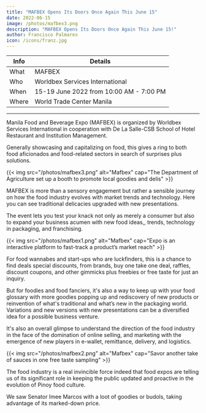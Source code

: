 ```yaml
---
title: "MAFBEX Opens Its Doors Once Again This June 15"
date: 2022-06-15
image: /photos/mafbex3.png
description: "MAFBEX Opens Its Doors Once Again This June 15!"
author: Francisco Palmares
icon: /icons/franz.jpg
---
```



<!-- Wednesday, June 15, 2022 -->

Info | Details 
--- | ---
What | MAFBEX
Who | Worldbex Services International
When | 15-19 June 2022 from 10:00 AM - 7:00 PM
Where | World Trade Center Manila


 <!-- , and for the benefit of ABS-CBN Lingkod Kapamilya Foundation. -->

<!-- This June 15, the country’s premier food and beverages expo goes back on-ground once again at World Trade Center Manila. MAFBEX brings everyone to a new world of good taste as the return was welcomed by various speakers and guests of honor at the opening ceremony.

The opening ceremony was held at the World Trade Center, and started with a doxology and after that, an entertaining dance and song performance. 

Along with that, WSI’s founding chairman, Joseph Ang, also gave his thanks for the continuous support for MAFBEX. Mayor Imelda Calixto-Rubiano represented by Chief Peter Eric D. Pardo, the chief of staff of the Mayor of Pasay, also talked about the importance of local tourism and revitalizing the economy from the pandemic. Mr. Woodrow C. Maquiling, the undersecretary of the Department of Tourism, also welcomed the return of MAFBEX on-ground. 

Lastly, Senator Imee Marcos also discussed the importance of the logistics of food and the role of agriculture in the food industry during her speech. Sen. Imee Marcos, Chief Peter Eric D. Pardo, Mr. Woodrow C. Maquiling, along with Joseph L. Ang, Levi Ang, Jill Aithnie Ang, and Rene Ramos initiates the ribbon cutting ceremony to celebrate the opening of MAFBEX.

Important figures in the food and beverages industry such as the Department of Agriculture's Undersecretary Evelyn Lavina and Undersecretary Ms. Kristine Evangelista, Dr. Ramon Yedra, the OIC Agribusiness and Marketing Assistance Services (AMAS), Mr. Benhur Ong, Chancellor of De La Salle - College of Saint Benilde, Dean Marie Castro of SHRIM DLS-CSB, and celebrity chef Ninong Ry also joined the opening ceremony and participated in the ribbon cutting.

This year’s 16th edition of MAFBEX brings the Chefs of the World program, Demo stages, and the Flaircup Competition on-ground once again. Besides that, there are also various zones, including the Brew District, that professionals, home cooks, and hobbyists can visit to find new and familiar products that can help elevate their cooking. 

MAFBEX will have its doors open from June 15-19, 2022 at 10:00 AM - 7:00 PM at World Trade Center Manila. Buy your tickets here: http://register.worldbexevents.com/ 

Follow them:
- Fb page: MAFBEX 
- IG page @MAFBEX 

-->

---

<!-- eturning to the familiar venue famous for expos - World Trade Center in this new normal format still requires a checkpoint with a vaccine card. -->


<!-- Its unloading time at the entrance of the World Trade Center
It has been a couple of years since expos hibernated due to pandemic restrictions. And it's like a homecoming to attend the opening of MAFBEX,  which is holding its 13th edition to date.

Attendees line up at the entrance for a bag and vaccine card check
Thanks Ganda Negosyo for the ticket complement, the fondness of going to an expo sparked anew.  -->

Manila Food and Beverage Expo (MAFBEX) is organized by Worldbex Services International in cooperation with De La Salle-CSB School of Hotel Restaurant and Institution Management.

<!-- is a perennial 5-day techno fun fare before the onset of the pandemic.  --> Generally showcasing and capitalizing on food, this gives a ring to both food aficionados and food-related sectors in search of surprises plus solutions.

{{< img src="/photos/mafbex3.png" alt="Mafbex" cap="The Department of Agriculture set up a booth to promote local goodies and delis" >}}


MAFBEX is more than a sensory engagement but rather a sensible journey on how the food industry evolves with market trends and technology. Here you can see traditional delicacies upgraded with new presentations.

<!-- Waiting for a cooking demo for a Malaysian condiment brand -->



<!-- Participated with all segments of MSMEs and was well supported by government partners and private sectors., MAFBEX has evolved to cater also to manufacturing and tourism industries to entrepreneurs and small business owners teeming with all the exhibitors. -->

<!-- Packaging variations on display for food pack dealers -->

The event lets you test your knack not only as merely a consumer but also to expand your business acumen with new food ideas,, trends, technology in packaging, and franchising.


{{< img src="/photos/mafbex1.png" alt="Mafbex" cap="Expo is an interactive platform to fast-track a product’s market reach" >}}

<!-- Lembest, a lechon franchiser, offers a wheel of fortune gimmick -->

For food wannabes and start-ups who are luckfinders,  this is a chance to find deals special discounts, from brands,  buy one take one deal, raffles, discount coupons, and other gimmicks plus freebies or free taste for just an inquiry.


<!-- Tantalizing food arrangement of a Chinese specialty -->

But for foodies and food fanciers, it's also a way to keep up with your food glossary with more goodies popping up and rediscovery of new products or reinvention of what's traditional and what’s new in the packaging world. Variations and new versions with new presentations can be a diversified idea for a possible business venture.


<!-- New food gadgets like this USB coffee tumbler is a promising must-have -->
It's also an overall glimpse to understand the direction of the food industry in the face of the domination of online selling, and marketing with the emergence of new players in e-wallet, remittance, delivery, and logistics.


{{< img src="/photos/mafbex2.png" alt="Mafbex" cap="Savor another take of sauces in one free taste sampling" >}}


The food industry is a real invincible force indeed that food expos are telling us of its significant role in keeping the public updated and proactive in the evolution of Pinoy food culture.



<!-- After a comfortable hour. you have this all settling on your rounds. With free taste, a collection of brochures, giveaways, small explanations, free cooking demos, and even a good massage. That makes the expo exploits worth the scan and scout navigation. -->


<!-- There's a message in massage to culminate your exposerye  a courtesy of Hiro -->



<!-- A gathering crowd was forming on my way out. A figure emerged out of the selfie chasers. It's a lady reemerging from a familiar time and it’s such a pleasant surprise to see  -->

We saw Senator Imee Marcos with a loot of goodies or budols, taking advantage of its marked-down price.

<!-- Thai Chicken Coatig B1Y1 @24, Xollageb Drink @20, LC 500g Bihn @33 -->
